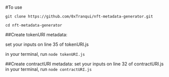 #To use

`git clone https://github.com/0xTranqui/nft-metadata-generator.git`

`cd nft-metadata-generator`

##Create tokenURI metadata:

set your inputs on line 35 of tokenURI.js

in your terminal, run `node tokenURI.js`

##Create contractURI metadata:
set your inputs on line 32 of contractURI.js
in your terminal, run `node contractURI.js`
